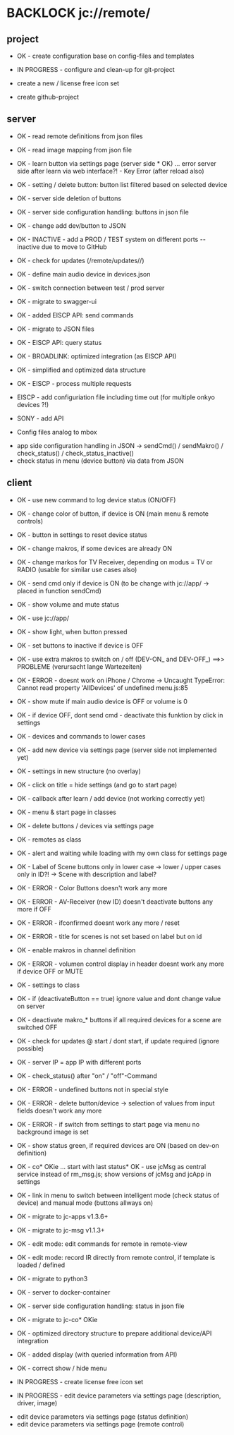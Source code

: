 # BACKLOCK jc://remote/

## project

* OK - create configuration base on config-files and templates

* IN PROGRESS - configure and clean-up for git-project

* create a new / license free icon set
* create github-project

## server

* OK - read remote definitions from json files
* OK - read image mapping from json file
* OK - learn button via settings page (server side * OK) ... error server side after learn via web interface?! - Key Error (after reload also)
* OK - setting / delete button: button list filtered based on selected device
* OK - server side deletion of buttons
* OK - server side configuration handling: buttons in json file
* OK - change add dev/button to JSON
* OK - INACTIVE - add a PROD / TEST system on different ports -- inactive due to move to GitHub
* OK - check for updates (/remote/updates/<APP-version>/)
* OK - define main audio device in devices.json
* OK - switch connection between test / prod server
* OK - migrate to swagger-ui
* OK - added EISCP API: send commands
* OK - migrate to JSON files
* OK - EISCP API: query status
* OK - BROADLINK: optimized integration (as EISCP API)
* OK - simplified and optimized data structure
* OK - EISCP - process multiple requests

* EISCP - add configuriation file including time out (for multiple onkyo devices ?!)
* SONY  - add API
* Config files analog to mbox

- app side configuration handling in JSON -> sendCmd() / sendMakro() / check_status() / check_status_inactive()
- check status in menu (device button) via data from JSON


## client

* OK - use new command to log device status (ON/OFF)
* OK - change color of button, if device is ON (main menu & remote controls)
* OK - button in settings to reset device status
* OK - change makros, if some devices are already ON
* OK - change markos for TV Receiver, depending on modus = TV or RADIO (usable for similar use cases also)
* OK - send cmd only if device is ON (to be change with jc://app/ -> placed in function sendCmd)
* OK - show volume and mute status
* OK - use jc://app/
* OK - show light, when button pressed
* OK - set buttons to inactive if device is OFF
* OK - use extra makros to switch on / off (DEV-ON_<device> and DEV-OFF_<device>) ==>> PROBLEME (verursacht lange Wartezeiten)
* OK - ERROR - doesnt work on iPhone / Chrome -> Uncaught TypeError: Cannot read property 'AllDevices' of undefined menu.js:85
* OK - show mute if main audio device is OFF or volume is 0
* OK - if device OFF, dont send cmd - deactivate this funktion by click in settings
* OK - devices and commands to lower cases
* OK - add new device via settings page (server side not implemented yet)
* OK - settings in new structure (no overlay)
* OK - click on title = hide settings (and go to start page)
* OK - callback after learn / add device (not working correctly yet)
* OK - menu & start page in classes
* OK - delete buttons / devices via settings page
* OK - remotes as class
* OK - alert and waiting while loading with my own class for settings page
* OK - Label of Scene buttons only in lower case -> lower / upper cases only in ID?! -> Scene with description and label?
* OK - ERROR - Color Buttons doesn't work any more
* OK - ERROR - AV-Receiver (new ID) doesn't deactivate buttons any more if OFF
* OK - ERROR - ifconfirmed doesnt work any more / reset
* OK - ERROR - title for scenes is not set based on label but on id
* OK - enable makros in channel definition
* OK - ERROR - volumen control display in header doesnt work any more if device OFF or MUTE
* OK - settings to class
* OK - if (deactivateButton == true) ignore value and dont change value on server
* OK - deactivate makro_* buttons if all required devices for a scene are switched OFF
* OK - check for updates @ start / dont start, if update required (ignore possible)
* OK - server IP = app IP with different ports
* OK - check_status() after "on" / "off"-Command
* OK - ERROR - undefined buttons not in special style
* OK - ERROR - delete button/device -> selection of values from input fields doesn't work any more
* OK - ERROR - if switch from settings to start page via menu no background image is set
* OK - show status green, if required devices are ON (based on dev-on definition)
* OK - co* OKie ... start with last status* OK - use jcMsg as central service instead of rm_msg.js; show versions of jcMsg and jcApp in settings
* OK - link in menu to switch between intelligent mode (check status of device) and manual mode (buttons allways on)
* OK - migrate to jc-apps v1.3.6+
* OK - migrate to jc-msg v1.1.3+
* OK - edit mode: edit commands for remote in remote-view
* OK - edit mode: record IR directly from remote control, if template is loaded / defined
* OK - migrate to python3
* OK - server to docker-container
* OK - server side configuration handling: status in json file
* OK - migrate to jc-co* OKie
* OK - optimized directory structure to prepare additional device/API integration
* OK - added display (with queried information from API)
* OK - correct show / hide menu

* IN PROGRESS - create license free icon set
* IN PROGRESS - edit device parameters via settings page (description, driver, image)

- edit device parameters via settings page (status definition)
- edit device parameters via settings page (remote control)

